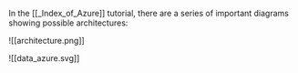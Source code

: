 In the [[_Index_of_Azure]] tutorial, there are a series of important diagrams showing possible architectures:

![[architecture.png]]

![[data_azure.svg]]